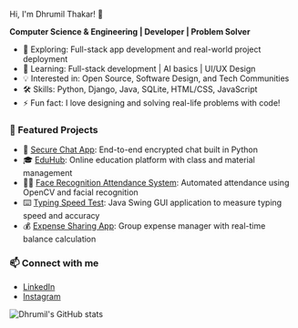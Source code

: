 Hi, I'm Dhrumil Thakar! 👋

**Computer Science & Engineering | Developer | Problem Solver**

- 🚀 Exploring: Full-stack app development and real-world project deployment
- 🌱 Learning: Full-stack development | AI basics | UI/UX Design
- 💡 Interested in: Open Source, Software Design, and Tech Communities
- 🛠️ Skills: Python, Django, Java, SQLite, HTML/CSS, JavaScript
- ⚡ Fun fact: I love designing and solving real-life problems with code!

### 📂 Featured Projects
- 🔐 [Secure Chat App](https://github.com/DhrumilThakar/secure-chat-python): End-to-end encrypted chat built in Python
- 🎓 [EduHub](https://github.com/DhrumilThakar/eduhub): Online education platform with class and material management
- 👨‍🏫 [Face Recognition Attendance System](https://github.com/DhrumilThakar/face-recognition-attendance): Automated attendance using OpenCV and facial recognition
- ⌨️ [Typing Speed Test](https://github.com/DhrumilThakar/typing-speed-test): Java Swing GUI application to measure typing speed and accuracy
- 💰 [Expense Sharing App](https://github.com/DhrumilThakar/expense-sharing-django): Group expense manager with real-time balance calculation

### 📫 Connect with me
- [LinkedIn](www.linkedin.com/in/dhrumil-thakar-69113b292)
- [Instagram](https://www.instagram.com/dhruvmilthakar/)

![Dhrumil's GitHub stats](https://github-readme-stats.vercel.app/api?username=DhrumilThakar&show_icons=true&theme=tokyonight)
